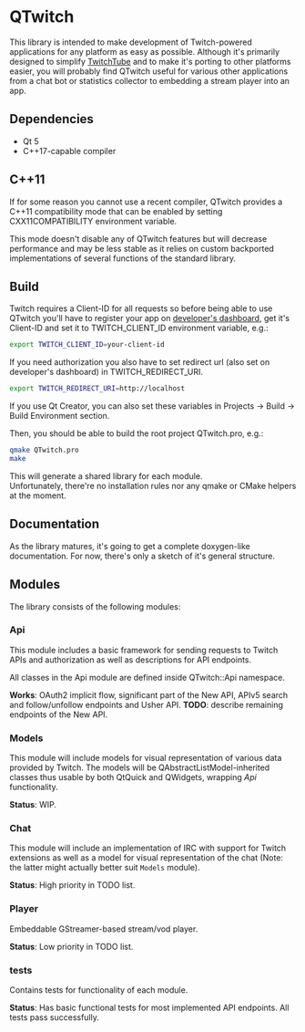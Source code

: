 # QTwitch

This library is intended to make development of Twitch-powered applications for any platform as easy as possible.
Although it's primarily designed to simplify [TwitchTube](https://github.com/Aldrog/TwitchTube) and to make it's porting to other platforms easier, you will probably find QTwitch useful for various other applications from a chat bot or statistics collector to embedding a stream player into an app.

## Dependencies

* Qt 5
* C++17-capable compiler

## C++11

If for some reason you cannot use a recent compiler, QTwitch provides a C++11 compatibility mode that can be enabled by setting CXX11COMPATIBILITY environment variable.

This mode doesn't disable any of QTwitch features but will decrease performance and may be less stable as it relies on custom backported implementations of several functions of the standard library.

## Build

Twitch requires a Client-ID for all requests so before being able to use QTwitch you'll have to register your app on [developer's dashboard](https://dev.twitch.tv/), get it's Client-ID and set it to TWITCH_CLIENT_ID environment variable, e.g.:
```bash
export TWITCH_CLIENT_ID=your-client-id
```
If you need authorization you also have to set redirect url (also set on developer's dashboard) in TWITCH_REDIRECT_URI.
```bash
export TWITCH_REDIRECT_URI=http://localhost
```
If you use Qt Creator, you can also set these variables in Projects -> Build -> Build Environment section.

Then, you should be able to build the root project QTwitch.pro, e.g.:
```bash
qmake QTwitch.pro
make
```
This will generate a shared library for each module.  
Unfortunately, there're no installation rules nor any qmake or CMake helpers at the moment.

## Documentation

As the library matures, it's going to get a complete doxygen-like documentation. For now, there's only a sketch of it's general structure.

## Modules

The library consists of the following modules:

### Api

This module includes a basic framework for sending requests to Twitch APIs and authorization as well as descriptions for API endpoints.

All classes in the Api module are defined inside QTwitch::Api namespace.

**Works**: OAuth2 implicit flow, significant part of the New API, APIv5 search and follow/unfollow endpoints and Usher API.
**TODO**: describe remaining endpoints of the New API.

### Models

This module will include models for visual representation of various data provided by Twitch.
The models will be QAbstractListModel-inherited classes thus usable by both QtQuick and QWidgets, wrapping *Api* functionality.

**Status**: WIP.

### Chat

This module will include an implementation of IRC with support for Twitch extensions as well as a model for visual representation of the chat (Note: the latter might actually better suit `Models` module).

**Status**: High priority in TODO list.

### Player

Embeddable GStreamer-based stream/vod player.

**Status**: Low priority in TODO list.

### tests

Contains tests for functionality of each module.

**Status**: Has basic functional tests for most implemented API endpoints. All tests pass successfully.

